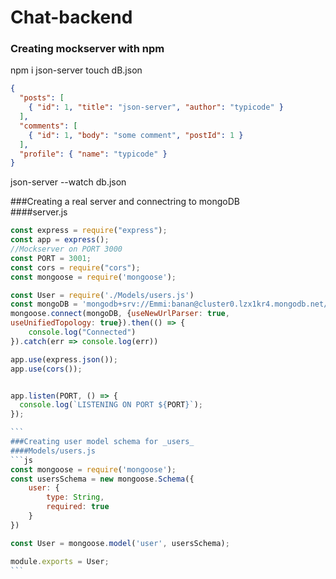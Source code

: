 # Chat-backend

### Creating mockserver with npm
npm i json-server
touch dB.json
``` json
{
  "posts": [
    { "id": 1, "title": "json-server", "author": "typicode" }
  ],
  "comments": [
    { "id": 1, "body": "some comment", "postId": 1 }
  ],
  "profile": { "name": "typicode" }
}
```
json-server --watch db.json  

###Creating a real server and connectring to mongoDB  
####server.js
````js
const express = require("express");
const app = express();
//Mockserver on PORT 3000
const PORT = 3001;
const cors = require("cors");
const mongoose = require('mongoose');

const User = require('./Models/users.js')
const mongoDB = 'mongodb+srv://Emmi:banan@cluster0.lzx1kr4.mongodb.net/?retryWrites=true&w=majority';
mongoose.connect(mongoDB, {useNewUrlParser: true,
useUnifiedTopology: true}).then(() => {
    console.log("Connected")
}).catch(err => console.log(err))

app.use(express.json());
app.use(cors());


app.listen(PORT, () => {
  console.log(`LISTENING ON PORT ${PORT}`);
});

```
###Creating user model schema for _users_  
####Models/users.js  
```js
const mongoose = require('mongoose');
const usersSchema = new mongoose.Schema({
    user: {
        type: String,
        required: true
    }
})

const User = mongoose.model('user', usersSchema);

module.exports = User;
```
